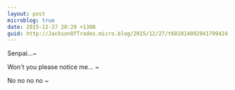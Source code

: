 ```yaml
---
layout: post
microblog: true
date: 2015-12-27 20:29 +1300
guid: http://JacksonOfTrades.micro.blog/2015/12/27/t681014092941799424.html
---
```

Senpai...~

Won't you please notice me... ~

No no no no ~

